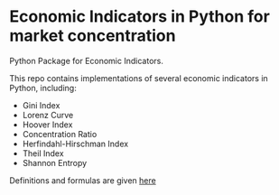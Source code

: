 # Economic Indicators in Python for market concentration
Python Package for Economic Indicators.

This repo contains implementations of several economic indicators in Python, including:
- Gini Index
- Lorenz Curve
- Hoover Index
- Concentration Ratio
- Herfindahl-Hirschman Index
- Theil Index
- Shannon Entropy

 Definitions and formulas are given [here](docs/INDICATORS.md)
